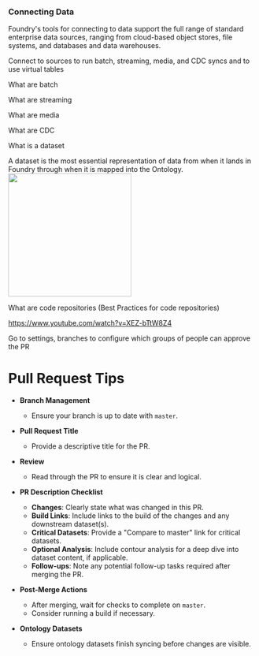 ###                                                           Connecting Data
Foundry's tools for connecting to data support the full range of standard enterprise data sources, ranging from cloud-based object stores, file systems, and databases and data warehouses.

Connect to sources to run batch, streaming, media, and CDC syncs and to use virtual tables

What are batch

What are streaming

What are media

What are CDC

What is a dataset

A dataset is the most essential representation of data from when it lands in Foundry through when it is mapped into the Ontology. 
<img src="https://github.com/user-attachments/assets/92023662-4e9e-4d14-a721-311d76d049c4" width="250"/>

What are code repositories (Best Practices for code repositories)

https://www.youtube.com/watch?v=XEZ-bTtW8Z4

Go to settings, branches to configure which groups of people can approve the PR

# Pull Request Tips

- **Branch Management**
  - Ensure your branch is up to date with `master`.

- **Pull Request Title**
  - Provide a descriptive title for the PR.

- **Review**
  - Read through the PR to ensure it is clear and logical.

- **PR Description Checklist**
  - **Changes**: Clearly state what was changed in this PR.
  - **Build Links**: Include links to the build of the changes and any downstream dataset(s).
  - **Critical Datasets**: Provide a "Compare to master" link for critical datasets.
  - **Optional Analysis**: Include contour analysis for a deep dive into dataset content, if applicable.
  - **Follow-ups**: Note any potential follow-up tasks required after merging the PR.

- **Post-Merge Actions**
  - After merging, wait for checks to complete on `master`.
  - Consider running a build if necessary.

- **Ontology Datasets**
  - Ensure ontology datasets finish syncing before changes are visible.
